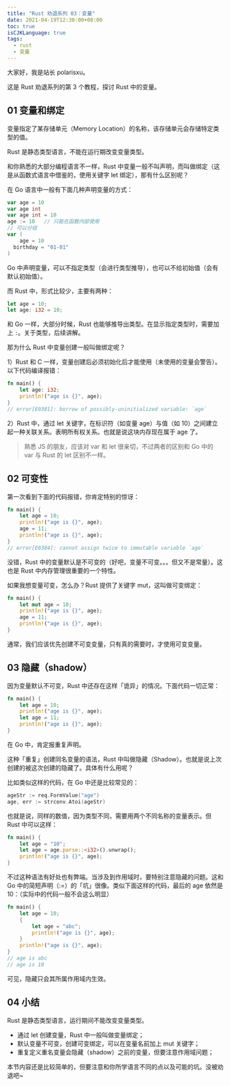 ```yaml
---
title: "Rust 劝退系列 03：变量"
date: 2021-04-19T12:30:00+08:00
toc: true
isCJKLanguage: true
tags: 
  - rust
  - 变量
---
```


大家好，我是站长 polarisxu。

这是 Rust 劝退系列的第 3 个教程，探讨 Rust 中的变量。

## 01 变量和绑定

变量指定了某存储单元（Memory Location）的名称，该存储单元会存储特定类型的值。

Rust 是静态类型语言，不能在运行期改变变量类型。

和你熟悉的大部分编程语言不一样，Rust 中变量一般不叫声明，而叫做绑定（这是从函数式语言中借鉴的，使用关键字 let 绑定），那有什么区别呢？

在 Go 语言中一般有下面几种声明变量的方式：

```go
var age = 10
var age int
var age int = 10
age := 10	// 只能在函数内部使用
// 可以分组
var (
	age = 10
  birthday = "01-01"
)
```

Go 中声明变量，可以不指定类型（会进行类型推导），也可以不给初始值（会有默认初始值）。

而 Rust 中，形式比较少，主要有两种：

```rust
let age = 10;
let age: i32 = 10;
```

和 Go 一样，大部分时候，Rust 也能够推导出类型。在显示指定类型时，需要加上 `:`。关于类型，后续讲解。

那为什么 Rust 中变量创建一般叫做绑定呢？

1）Rust 和 C 一样，变量创建后必须初始化后才能使用（未使用的变量会警告）。以下代码编译报错：

```rust
fn main() {
    let age: i32;
    println!("age is {}", age);
}
// error[E0381]: borrow of possibly-uninitialized variable: `age`
```

2）Rust 中，通过 let 关键字，在标识符（如变量 age）与值（如 10）之间建立起一种关联关系。表明所有权关系。也就是说这块内存现在属于 age 了。

> 熟悉 JS 的朋友，应该对 var 和 let 很亲切，不过两者的区别和 Go 中的 var 与 Rust 的 let 区别不一样。

## 02 可变性

第一次看到下面的代码报错，你肯定特别的惊讶：

```rust
fn main() {
    let age = 10;
   	println!("age is {}", age);
    age = 11;
    println!("age is {}", age);
}
// error[E0384]: cannot assign twice to immutable variable `age`
```

没错，Rust 中的变量默认是不可变的（好吧，变量不可变。。。但又不是常量）。这也是 Rust 中内存管理很重要的一个特性。

如果我想变量可变，怎么办？Rust 提供了关键字 mut，这叫做可变绑定：

```rust
fn main() {
    let mut age = 10;
   	println!("age is {}", age);
    age = 11;
    println!("age is {}", age);
}
```

通常，我们应该优先创建不可变变量，只有真的需要时，才使用可变变量。

## 03 隐藏（shadow）

因为变量默认不可变，Rust 中还存在这样「诡异」的情况。下面代码一切正常：

```rust
fn main() {
    let age = 10;
   	println!("age is {}", age);
    let age = 11;
    println!("age is {}", age);
}
```

在 Go 中，肯定报重复声明。

这种「重复」创建同名变量的语法，Rust 中叫做隐藏（Shadow）。也就是说上次创建的被这次创建的隐藏了。具体有什么用呢？

比如类似这样的代码，在 Go 中还是比较常见的：

```go
ageStr := req.FormValue("age")
age, err := strconv.Atoi(ageStr)
```

也就是说，同样的数值，因为类型不同，需要用两个不同名称的变量表示。但 Rust 中可以这样：

```rust
fn main() {
    let age = "10";
    let age = age.parse::<i32>().unwrap();
   	println!("age is {}", age);
}
```

不过这种语法有好处也有弊端。当涉及到作用域时，要特别注意隐藏的问题。这和 Go 中的简短声明（:=）的「坑」很像。类似下面这样的代码，最后的 age 依然是 10：（实际中的代码一般不会这么明显）

```rust
fn main() {
    let age = 10;
    {
        let age = "abc";
        println!("age is {}", age);
    }
   	println!("age is {}", age);
}
// age is abc
// age is 10
```

可见，隐藏只会其所属作用域内生效。

## 04 小结

Rust 是静态类型语言，运行期间不能改变变量类型。

- 通过 let 创建变量，Rust 中一般叫做变量绑定；
- 默认变量不可变，创建可变绑定，可以在变量名前加上 mut 关键字；
- 重复定义重名变量会隐藏（shadow）之前的变量，但要注意作用域问题；

本节内容还是比较简单的，但要注意和你所学语言不同的点以及可能的坑。没被劝退吧~